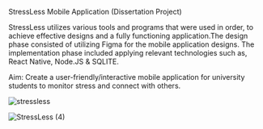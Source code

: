 StressLess Mobile Application (Dissertation Project)

StressLess utilizes various tools and programs that were used in order, to achieve effective designs and a fully functioning application.The design phase 
consisted of utilizing Figma for the mobile application designs. The implementation phase included applying relevant technologies such as,
React Native, Node.JS & SQLITE.

Aim:
Create a user-friendly/interactive mobile application for university students to monitor stress 
and connect with others. 

![stressless](https://user-images.githubusercontent.com/61568687/206526849-296fb32f-08ef-4d74-9983-7618c57fae4d.PNG)




![StressLess (4)](https://user-images.githubusercontent.com/61568687/214672430-9535424d-40c0-4abd-a92a-283ccfb0b45d.jpg)
